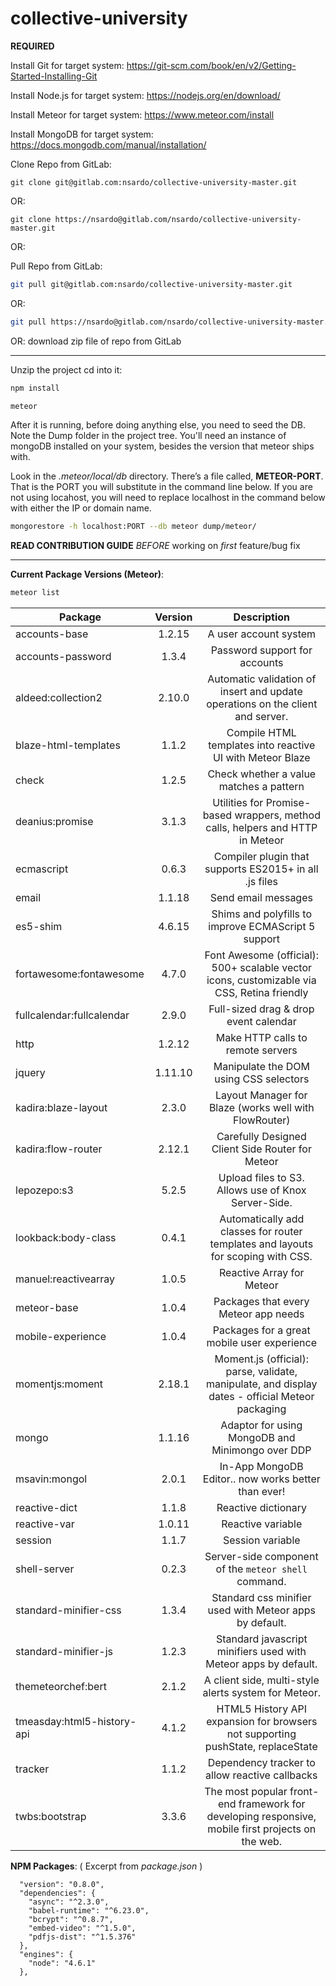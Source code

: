 # collective-university

**REQUIRED**

Install Git for target system:      https://git-scm.com/book/en/v2/Getting-Started-Installing-Git

Install Node.js for target system:  https://nodejs.org/en/download/

Install Meteor for target system:   https://www.meteor.com/install

Install MongoDB for target system:  https://docs.mongodb.com/manual/installation/

Clone Repo from GitLab:

```
git clone git@gitlab.com:nsardo/collective-university-master.git
```

OR:

```
git clone https://nsardo@gitlab.com/nsardo/collective-university-master.git
```

OR:

Pull Repo from GitLab:              

```bash
git pull git@gitlab.com:nsardo/collective-university-master.git
```

OR:                             

```bash
git pull https://nsardo@gitlab.com/nsardo/collective-university-master.git
```
    
OR:                             download zip file of repo from GitLab
    
<hr>
Unzip the project cd into it:

```bash
npm install
```

```bash
meteor
```


After it is running, before doing anything else, you need to seed the DB. Note the Dump folder in the project tree. You'll need an instance of mongoDB installed on your system, besides the version that meteor ships with.

Look in the *.meteor/local/db* directory. There’s a file called, **METEOR-PORT**. That is the PORT you will substitute in the command line below. If you are not using locahost, you will need to replace localhost in the command below with either the IP or domain name.

```bash
mongorestore -h localhost:PORT --db meteor dump/meteor/
```

**READ CONTRIBUTION GUIDE** *BEFORE* working on *first* feature/bug fix

<hr>

**Current Package Versions (Meteor)**:

```bash
meteor list
```

|Package                    |Version    |Description                                                                            |
|---------------------------|:---------:|:-------------------------------------------------------------------------------------:|
accounts-base               | 1.2.15    |A user account system
accounts-password           | 1.3.4     |Password support for accounts
aldeed:collection2          | 2.10.0    |Automatic validation of insert and update operations on the client and server.
blaze-html-templates        | 1.1.2     |Compile HTML templates into reactive UI with Meteor Blaze
check                       | 1.2.5     |Check whether a value matches a pattern
deanius:promise             | 3.1.3     |Utilities for Promise-based wrappers, method calls, helpers and HTTP in Meteor
ecmascript                  | 0.6.3     |Compiler plugin that supports ES2015+ in all .js files
email                       | 1.1.18    |Send email messages
es5-shim                    | 4.6.15    |Shims and polyfills to improve ECMAScript 5 support
fortawesome:fontawesome     | 4.7.0     |Font Awesome (official): 500+ scalable vector icons, customizable via CSS, Retina friendly
fullcalendar:fullcalendar   | 2.9.0     |Full-sized drag & drop event calendar
http                        | 1.2.12    |Make HTTP calls to remote servers
jquery                      | 1.11.10   |Manipulate the DOM using CSS selectors
kadira:blaze-layout         | 2.3.0     |Layout Manager for Blaze (works well with FlowRouter)
kadira:flow-router          | 2.12.1    |Carefully Designed Client Side Router for Meteor
lepozepo:s3                 | 5.2.5     |Upload files to S3. Allows use of Knox Server-Side.
lookback:body-class         | 0.4.1     |Automatically add classes for router templates and layouts for scoping with CSS.
manuel:reactivearray        | 1.0.5     |Reactive Array for Meteor
meteor-base                 | 1.0.4     |Packages that every Meteor app needs
mobile-experience           | 1.0.4     |Packages for a great mobile user experience
momentjs:moment             | 2.18.1    |Moment.js (official): parse, validate, manipulate, and display dates - official Meteor packaging
mongo                       | 1.1.16    |Adaptor for using MongoDB and Minimongo over DDP
msavin:mongol               | 2.0.1     |In-App MongoDB Editor.. now works better than ever!
reactive-dict               | 1.1.8     |Reactive dictionary
reactive-var                | 1.0.11    |Reactive variable
session                     | 1.1.7     |Session variable
shell-server                | 0.2.3     |Server-side component of the `meteor shell` command.
standard-minifier-css       | 1.3.4     |Standard css minifier used with Meteor apps by default.
standard-minifier-js        | 1.2.3     |Standard javascript minifiers used with Meteor apps by default.
themeteorchef:bert          | 2.1.2     |A client side, multi-style alerts system for Meteor.
tmeasday:html5-history-api  | 4.1.2     |HTML5 History API expansion for browsers not supporting pushState, replaceState
tracker                     | 1.1.2     |Dependency tracker to allow reactive callbacks
twbs:bootstrap              | 3.3.6     |The most popular front-end framework for developing responsive, mobile first projects on the web.


**NPM Packages**:
( Excerpt from *package.json* )
```
  "version": "0.8.0",
  "dependencies": {
    "async": "^2.3.0",
    "babel-runtime": "^6.23.0",
    "bcrypt": "^0.8.7",
    "embed-video": "^1.5.0",
    "pdfjs-dist": "^1.5.376"
  },
  "engines": {
    "node": "4.6.1"
  },
 ```